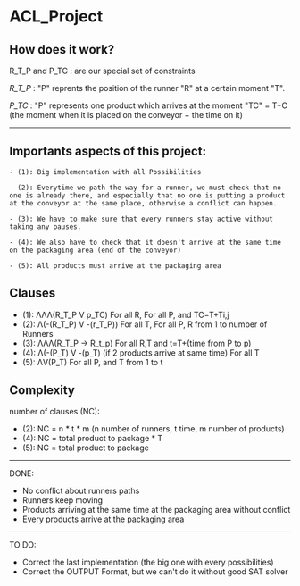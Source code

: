 # ACL_Project

## How does it work?

R_T_P and P_TC : are our special set of constraints 

*R_T_P* : "P" reprents the position of the runner "R" at a certain moment "T".

*P_TC* : "P" represents one product which arrives at the moment "TC" = T+C (the moment when it is placed on the conveyor + the time on it)

---


## Importants aspects of this project:

	- (1): Big implementation with all Possibilities

	- (2): Everytime we path the way for a runner, we must check that no one is already there, and especially that no one is putting a product at the conveyor at the same place, otherwise a conflict can happen.

	- (3): We have to make sure that every runners stay active without taking any pauses. 
	
	- (4): We also have to check that it doesn't arrive at the same time on the packaging area (end of the conveyor)
	
	- (5): All products must arrive at the packaging area


## Clauses

- (1): ΛΛΛ(R_T_P V p_TC)  For all R, For all P, and TC=T+Ti,j
- (2): Λ(-(R_T_P) V -(r_T_P))  For all T, For all P, R from 1 to number of Runners
- (3): ΛΛΛ(R_T_P -> R_t_p) For all R,T and t=T+(time from P to p)
- (4): Λ(-(P_T) V -(p_T)  (if 2 products arrive at same time) For all T
- (5): ΛV(P_T) For all P, and T from 1 to t


## Complexity

number of clauses (NC):
- (2): NC = n * t * m (n number of runners, t time, m number of products)
- (4): NC = total product to package * T
- (5): NC = total product to package

---

DONE:
- No conflict about runners paths
- Runners keep moving
- Products arriving at the same time at the packaging area without conflict
- Every products arrive at the packaging area

---

TO DO:
- Correct the last implementation (the big one with every possibilities)
- Correct the OUTPUT Format, but we can't do it without good SAT solver
